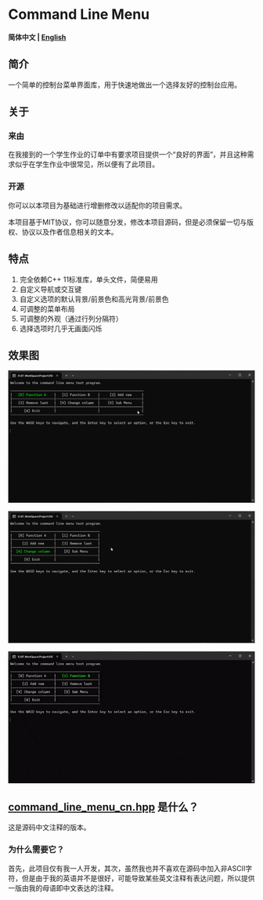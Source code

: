 # Command Line Menu

**简体中文 | [English](README_EN.md)**

## 简介

一个简单的控制台菜单界面库，用于快速地做出一个选择友好的控制台应用。

## 关于

### 来由

在我接到的一个学生作业的订单中有要求项目提供一个“良好的界面”，并且这种需求似乎在学生作业中很常见，所以便有了此项目。

### 开源

你可以以本项目为基础进行增删修改以适配你的项目需求。

本项目基于MIT协议，你可以随意分发，修改本项目源码，但是必须保留一切与版权、协议以及作者信息相关的文本。

## 特点

1. 完全依赖C++ 11标准库，单头文件，简便易用
2. 自定义导航或交互键
3. 自定义选项的默认背景/前景色和高光背景/前景色
4. 可调整的菜单布局
5. 可调整的外观（通过行列分隔符）
6. 选择选项时几乎无画面闪烁

## 效果图

![1](./images/1.png)

![2](./images/2.png)

![3](./images/3.gif)

## [command_line_menu_cn.hpp](./include/command_line_menu_cn.hpp) 是什么？

这是源码中文注释的版本。

### 为什么需要它？

首先，此项目仅有我一人开发，其次，虽然我也并不喜欢在源码中加入非ASCII字符，但是由于我的英语并不是很好，可能导致某些英文注释有表达问题，所以提供一版由我的母语即中文表达的注释。
